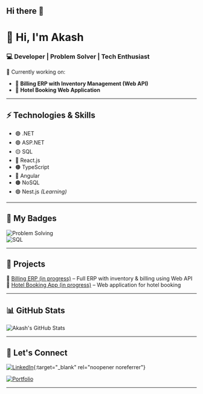 ## Hi there 👋

# 👋 Hi, I'm Akash  

### 💻 Developer | Problem Solver | Tech Enthusiast  

🌟 Currently working on:  
- 🧾 **Billing ERP with Inventory Management (Web API)**  
- 🏨 **Hotel Booking Web Application**  

---

## ⚡ Technologies & Skills  
- 🟣 .NET  
- 🟢 ASP.NET  
- 🟡 SQL  
- 🔵 React.js  
- 🟠 TypeScript  
- 🔴 Angular  
- 🟤 NoSQL  
- 🟢 Nest.js *(Learning)*  



---

## 🏅 My Badges  
![Problem Solving](https://img.shields.io/badge/Problem%20Solving-★-orange)  
![SQL](https://img.shields.io/badge/SQL-★★-blue)  

---

## 📌 Projects  
🔹 [Billing ERP (in progress)](https://github.com/Akkash-Koley3108) – Full ERP with inventory & billing using Web API  
🔹 [Hotel Booking App (in progress)](https://github.com/Akkash-Koley3108) – Web application for hotel booking  

---

## 📊 GitHub Stats  
![Akash's GitHub Stats](https://github-readme-stats.vercel.app/api?username=Akkash-Koley3108&show_icons=true&theme=radical&count_private=true&include_all_commits=true)


---

## 🌱 Let's Connect  
[![LinkedIn](https://img.shields.io/badge/LinkedIn-blue?logo=linkedin)](https://www.linkedin.com/in/akkash-koley-4b3040226){:target="_blank" rel="noopener noreferrer"}
  
[![Portfolio](https://img.shields.io/badge/Portfolio-Coming%20Soon-green)](#)  

---
